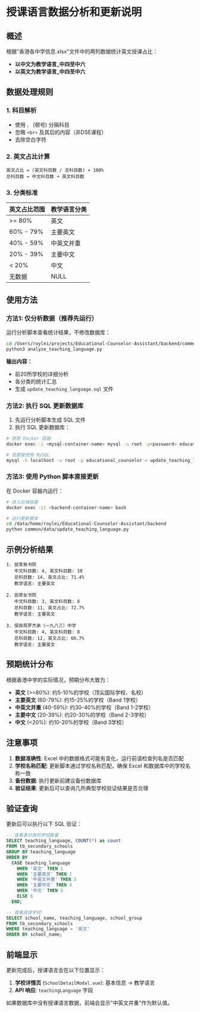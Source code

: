 # 授课语言数据分析和更新说明

## 概述

根据"香港各中学信息.xlsx"文件中的两列数据统计英文授课占比：
- **以中文为教学语言_中四至中六**
- **以英文为教学语言_中四至中六**

## 数据处理规则

### 1. 科目解析
- 使用 `、` (顿号) 分隔科目
- 忽略 `<br>` 及其后的内容（非DSE课程）
- 去除空白字符

### 2. 英文占比计算
```
英文占比 = (英文科目数 / 总科目数) × 100%
总科目数 = 中文科目数 + 英文科目数
```

### 3. 分类标准

| 英文占比范围 | 教学语言分类 |
|------------|-----------|
| >= 80%     | 英文       |
| 60% - 79%  | 主要英文    |
| 40% - 59%  | 中英文并重  |
| 20% - 39%  | 主要中文    |
| < 20%      | 中文       |
| 无数据      | NULL      |

## 使用方法

### 方法1: 仅分析数据（推荐先运行）

运行分析脚本查看统计结果，不修改数据库：

```bash
cd /Users/roylei/projects/Educational-Counselor-Assistant/backend/common/data
python3 analyze_teaching_language.py
```

**输出内容：**
- 前20所学校的详细分析
- 各分类的统计汇总
- 生成 `update_teaching_language.sql` 文件

### 方法2: 执行 SQL 更新数据库

1. 先运行分析脚本生成 SQL 文件
2. 执行 SQL 更新数据库：

```bash
# 使用 Docker 容器
docker exec -i <mysql-container-name> mysql -u root -p<password> educational_counselor < update_teaching_language.sql

# 或直接使用 MySQL
mysql -h localhost -u root -p educational_counselor < update_teaching_language.sql
```

### 方法3: 使用 Python 脚本直接更新

在 Docker 容器内运行：

```bash
# 进入后端容器
docker exec -it <backend-container-name> bash

# 运行更新脚本
cd /data/home/roylei/Educational-Counselor-Assistant/backend
python common/data/update_teaching_language.py
```

## 示例分析结果

```
1. 拔萃男书院
   中文科目数: 4, 英文科目数: 10
   总科目数: 14, 英文占比: 71.4%
   教学语言: 主要英文

2. 拔萃女书院
   中文科目数: 3, 英文科目数: 8
   总科目数: 11, 英文占比: 72.7%
   教学语言: 主要英文

3. 保良局罗杰承（一九八三）中学
   中文科目数: 4, 英文科目数: 8
   总科目数: 12, 英文占比: 66.7%
   教学语言: 主要英文
```

## 预期统计分布

根据香港中学的实际情况，预期分布大致为：

- **英文** (>=80%): 约5-10%的学校（顶尖国际学校、名校）
- **主要英文** (60-79%): 约15-25%的学校（Band 1学校）
- **中英文并重** (40-59%): 约30-40%的学校（Band 1-2学校）
- **主要中文** (20-39%): 约20-30%的学校（Band 2-3学校）
- **中文** (<20%): 约10-20%的学校（Band 3学校）

## 注意事项

1. **数据准确性**: Excel 中的数据格式可能有变化，运行前请检查列名是否匹配
2. **学校名称匹配**: 更新脚本通过学校名称匹配，确保 Excel 和数据库中的学校名称一致
3. **备份数据**: 执行更新前建议备份数据库
4. **验证结果**: 更新后可以查询几所典型学校验证结果是否合理

## 验证查询

更新后可以执行以下 SQL 验证：

```sql
-- 查看各分类的学校数量
SELECT teaching_language, COUNT(*) as count
FROM tb_secondary_schools
GROUP BY teaching_language
ORDER BY 
  CASE teaching_language
    WHEN '英文' THEN 1
    WHEN '主要英文' THEN 2
    WHEN '中英文并重' THEN 3
    WHEN '主要中文' THEN 4
    WHEN '中文' THEN 5
    ELSE 6
  END;

-- 查看具体学校
SELECT school_name, teaching_language, school_group
FROM tb_secondary_schools
WHERE teaching_language = '英文'
ORDER BY school_name;
```

## 前端显示

更新完成后，授课语言会在以下位置显示：

1. **学校详情页** (`SchoolDetailModal.vue`): 基本信息 → 教学语言
2. **API 响应**: `teachingLanguage` 字段

如果数据库中没有授课语言数据，前端会显示"中英文并重"作为默认值。

